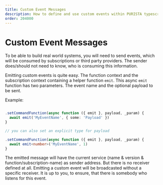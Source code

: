 ```yaml
---
title: Custom Event Messages
description: How to define and use custom events within PURISTA typescript nodejs backend framework
order: 204000
---
```


# Custom Event Messages

To be able to build real world systems, you will need to send events, which will be consumed by subscriptions or third party providers. The sender does/should not need to know, who is consuming this information.

Emitting custom events is quite easy. The function context and the subscription context containing a helper function `emit`.
This async `emit` function has two parameters. The event name and the optional payload to be sent.

Example:

```typescript

.setCommandFunction(async function ({ emit }, payload, _param) {
  await emit('MyEventName', { some: 'Payload' })
}

// you can also set an explicit type for payload

.setCommandFunction(async function ({ emit }, payload, _param) {
  await emit<number>('MyEventName', 1)
}

```

The emitted message will have the current service (name & version & function/subscription-name) as sender address.
But there is no receiver defined at all. Emitting a custom event will be broadcasted without a specific receiver. It is up to you, to ensure, that there is somebody who listens for this event.
